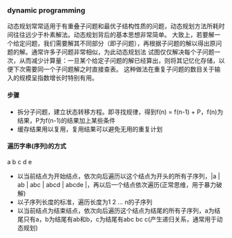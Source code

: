 ### dynamic programming
动态规划常常适用于有重叠子问题和最优子结构性质的问题，动态规划方法所耗时间往往远少于朴素解法。动态规划背后的基本思想非常简单。
大致上，若要解一个给定问题，我们需要解其不同部分（即子问题），再根据子问题的解以得出原问题的解。通常许多子问题非常相似，为此动态规划法
试图仅仅解决每个子问题一次，从而减少计算量：一旦某个给定子问题的解已经算出，则将其记忆化存储，以便下次需要同一个子问题解之时直接查表。
这种做法在重复子问题的数目关于输入的规模呈指数增长时特别有用。

#### 步骤
+ 拆分子问题，建立状态转移方程。即寻找规律，得到f(n) = f(n-1) + P，f(n)为结果，P为f(n-1)的结果加上某些条件
+ 缓存结果用以复用，复用结果可以避免无用的重复计划

#### 遍历字串(序列)的方式
a b c d e
+ 以当前结点为开始结点，依次向后遍历以这个结点为开头的所有子序列，|a | ab | abc | abcd | abcde |，再以后一个结点依次遍历(正常思维，用于暴力破解)
+ 以子序列长度的标准，遍历长度为1 2 ... n的子序列
+ 以当前结点为结束结点，依次向后遍历这个结点为结尾的所有子序列，a为结尾只有a，b为结尾有ab和b，c为结尾有abc bc c(产生递归关系，通常用于动态规划)